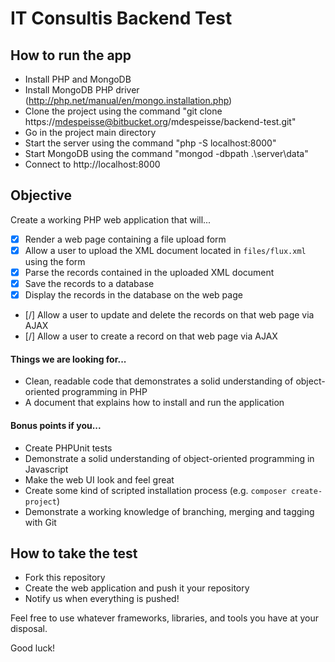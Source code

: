 # IT Consultis Backend Test

## How to run the app 
- Install PHP and MongoDB
- Install MongoDB PHP driver (http://php.net/manual/en/mongo.installation.php)
- Clone the project using the command "git clone https://mdespeisse@bitbucket.org/mdespeisse/backend-test.git"
- Go in the project main directory
- Start the server using the command "php -S localhost:8000"
- Start MongoDB using the command "mongod -dbpath .\server\data"
- Connect to http://localhost:8000

## Objective

Create a working PHP web application that will...

- [x] Render a web page containing a file upload form 
- [x] Allow a user to upload the XML document located in `files/flux.xml` using the form
- [x] Parse the records contained in the uploaded XML document
- [x] Save the records to a database
- [x] Display the records in the database on the web page
- [/] Allow a user to update and delete the records on that web page via AJAX
- [/] Allow a user to create a record on that web page via AJAX

#### Things we are looking for...
- Clean, readable code that demonstrates a solid understanding of object-oriented programming in PHP
- A document that explains how to install and run the application

#### Bonus points if you...
- Create PHPUnit tests
- Demonstrate a solid understanding of object-oriented programming in Javascript
- Make the web UI look and feel great
- Create some kind of scripted installation process (e.g. `composer create-project`)
- Demonstrate a working knowledge of branching, merging and tagging with Git

## How to take the test

- Fork this repository 
- Create the web application and push it your repository
- Notify us when everything is pushed!

Feel free to use whatever frameworks, libraries, and tools you have at your disposal.

Good luck!